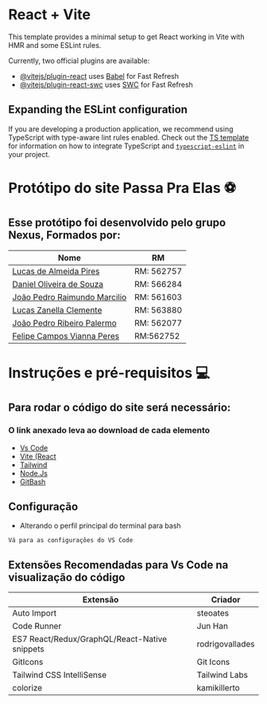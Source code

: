 # React + Vite

This template provides a minimal setup to get React working in Vite with HMR and some ESLint rules.

Currently, two official plugins are available:

- [@vitejs/plugin-react](https://github.com/vitejs/vite-plugin-react/blob/main/packages/plugin-react) uses [Babel](https://babeljs.io/) for Fast Refresh
- [@vitejs/plugin-react-swc](https://github.com/vitejs/vite-plugin-react/blob/main/packages/plugin-react-swc) uses [SWC](https://swc.rs/) for Fast Refresh

## Expanding the ESLint configuration

If you are developing a production application, we recommend using TypeScript with type-aware lint rules enabled. Check out the [TS template](https://github.com/vitejs/vite/tree/main/packages/create-vite/template-react-ts) for information on how to integrate TypeScript and [`typescript-eslint`](https://typescript-eslint.io) in your project.



# Protótipo do site Passa Pra Elas :soccer:	

## Esse protótipo foi desenvolvido pelo grupo Nexus, Formados por:

|Nome|RM|
|--|--|
|[Lucas de Almeida Pires](https://github.com/LucasAllPires) | RM: 562757 |
|[Daniel Oliveira de Souza](https://github.com/xdlimao) | RM: 566284 |
|[João Pedro Raimundo Marcilio](https://github.com/Jonausss) | RM: 561603 |
|[Lucas Zanella Clemente](https://github.com/LucasZanellaClemente) | RM: 563880 |
|[João Pedro Ribeiro Palermo](https://github.com/jpPalermo) | RM: 562077 |
|[Felipe Campos Vianna Peres](https://github.com/camp0s0s) | RM:562752 |

# Instruções e pré-requisitos :computer:	

## Para rodar o código do site será necessário:  

### O link anexado leva ao download de cada elemento

- [Vs Code](https://code.visualstudio.com)
- [Vite (React](https://vite.dev)
- [Tailwind](https://tailwindcss.com)
- [Node.Js](https://nodejs.org)
- [GitBash](https://git-scm.com/downloads)

## Configuração

- Alterando o perfil principal do terminal para bash
```
Vá para as configurações do VS Code
```

## Extensões Recomendadas para Vs Code na visualização do código

|Extensão|Criador|
|--|--|
|Auto Import | steoates |
|Code Runner | Jun Han |
|ES7 React/Redux/GraphQL/React-Native snippets | rodrigovallades |
|GitIcons | Git Icons |
|Tailwind CSS IntelliSense | Tailwind Labs |
|colorize | kamikillerto |
